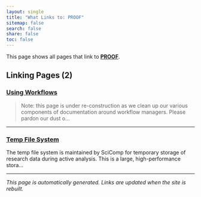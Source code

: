 ```yaml
---
layout: single
title: "What Links to: PROOF"
sitemap: false
search: false
share: false
toc: false
---
```


This page shows all pages that link to **[PROOF](/datascience/proof/)**.

## Linking Pages (2)

### [Using Workflows](/datascience/using_workflows/)

>Note: this page is under re-construction as we clean up our various components of documentation around workflow managers.  Please pardon our dust o...

---

### [Temp File System](/scicomputing/store_temp/)

The temp file system is maintained by SciComp for temporary storage of research data during active analysis. This is a large, high-performance stora...

---


*This page is automatically generated. Links are updated when the site is rebuilt.*
